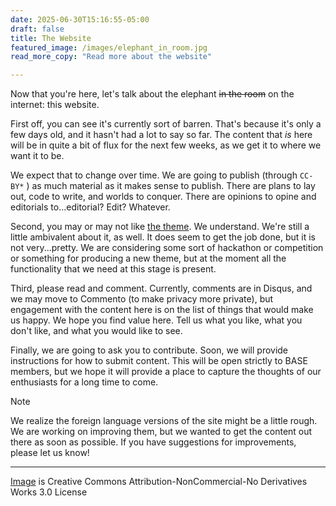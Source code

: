 ```yaml
---
date: 2025-06-30T15:16:55-05:00
draft: false
title: The Website
featured_image: /images/elephant_in_room.jpg
read_more_copy: "Read more about the website"

---
```



Now that you're here, let's talk about the elephant ~~in the room~~ on the internet: this website.  

First off, you can see it's currently sort of barren.  That's because it's only a few days old, and it hasn't had a lot to say so far.  The content that _is_ here will be in quite a bit of flux for the next few weeks, as we get it to where we want it to be.  

We expect that to change over time. We are going to publish (through `CC-BY*` ) as much material as it makes sense to publish.  There are plans to lay out, code to write, and worlds to conquer.  There are opinions to opine and editorials to...editorial?  Edit?  Whatever.

Second, you may or may not like [the theme](https://github.com/theNewDynamic/gohugo-theme-ananke).  We understand.  We're still a little ambivalent about it, as well.  It does seem to get the job done, but it is not very...pretty.  We are considering some sort of hackathon or competition or something for producing a new theme, but at the moment all the functionality that we need at this stage is present.

Third, please read and comment.  Currently, comments are in Disqus, and we may move to Commento (to make privacy more private), but engagement with the content here is on the list of things that would make us happy.  We hope you find value here.  Tell us what you like, what you don't like, and what you would like to see.  

Finally, we are going to ask you to contribute.  Soon, we will provide instructions for how to submit content.  This will be open strictly to BASE members, but we hope it will provide a place to capture the thoughts of our enthusiasts for a long time to come.

> [!NOTE]
> We realize the foreign language versions of the site might be a little rough.  We are working on improving them, but we wanted to get the content out there as soon as possible.  If you have suggestions for improvements, please let us know!

---

[Image](https://www.deviantart.com/pepey/art/Elephant-in-the-room-747516645) is Creative Commons Attribution-NonCommercial-No Derivatives Works 3.0 License